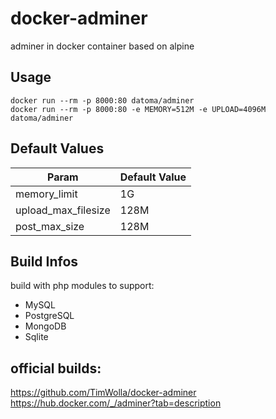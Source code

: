 # docker-adminer
adminer in docker container based on alpine

## Usage
    docker run --rm -p 8000:80 datoma/adminer
    docker run --rm -p 8000:80 -e MEMORY=512M -e UPLOAD=4096M datoma/adminer
  
## Default Values
| Param               | Default Value  |
|---------------------|----------------|
| memory_limit        | 1G             |
| upload_max_filesize | 128M           |
| post_max_size       | 128M           |
    
## Build Infos
build with php modules to support:
- MySQL
- PostgreSQL
- MongoDB
- Sqlite

## official builds:
https://github.com/TimWolla/docker-adminer
https://hub.docker.com/_/adminer?tab=description
